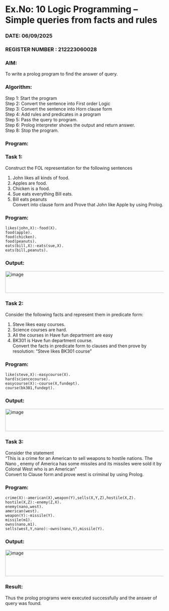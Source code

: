 # Ex.No: 10  Logic Programming –  Simple queries from facts and rules
### DATE: 06/09/2025                                                                         
### REGISTER NUMBER : 212223060028
### AIM: 
To write a prolog program to find the answer of query. 
###  Algorithm:
 Step 1: Start the program <br> 
 Step 2: Convert the sentence into First order Logic  <br> 
 Step 3:  Convert the sentence into Horn clause form  <br> 
 Step 4: Add rules and predicates in a program   <br> 
 Step 5:  Pass the query to program. <br> 
 Step 6: Prolog interpreter shows the output and return answer. <br> 
 Step 8:  Stop the program.
### Program:
### Task 1:
Construct the FOL representation for the following sentences <br> 
1.	John likes all kinds of food.  <br> 
2.	Apples are food.  <br> 
3.	Chicken is a food.  <br> 
4.	Sue eats everything Bill eats. <br> 
5.	 Bill eats peanuts  <br> 
   Convert into clause form and Prove that John like Apple by using Prolog. <br> 
### Program:

```
likes(john,X):-food(X).
food(apple).
food(chicken).
food(peanuts).
eats(bill,X):-eats(sue,X).
eats(bill,peanuts).
```


### Output:

<img width="920" height="69" alt="image" src="https://github.com/user-attachments/assets/9f607965-f30b-4ce7-b67f-5afdfc61d916" />



### Task 2:
Consider the following facts and represent them in predicate form: <br>              
1.	Steve likes easy courses. <br> 
2.	Science courses are hard. <br> 
3. All the courses in Have fun department are easy <br> 
4. BK301 is Have fun department course.<br> 
Convert the facts in predicate form to clauses and then prove by resolution: “Steve likes BK301 course”<br> 

### Program:
```
like(steve,X):-easycourse(X).
hard(sciencecourse).
easycourse(X):-course(X,fundept).
course(bk301,fundept).
```


### Output:
<img width="920" height="71" alt="image" src="https://github.com/user-attachments/assets/29f5ca87-ab48-41db-8c6a-932238ce7b31" />


### Task 3:
Consider the statement <br> 
“This is a crime for an American to sell weapons to hostile nations. The Nano , enemy of America has some missiles and its missiles were sold it by Colonal West who is an American” <br> 
Convert to Clause form and prove west is criminal by using Prolog.<br> 
### Program:
```
crime(X):-american(X),weapon(Y),sells(X,Y,Z),hostile(X,Z).
hostile(X,Z):-enemy(Z,X).
enemy(nano,west).
american(west).
weapon(Y):-missile(Y).
missile(m1).
owns(nano,m1).
sells(west,Y,nano):-owns(nano,Y),missile(Y).
```


### Output:
<img width="924" height="84" alt="image" src="https://github.com/user-attachments/assets/53a70a29-f8b8-475a-aed1-affee561c3d4" />


### Result:
Thus the prolog programs were executed successfully and the answer of query was found.
